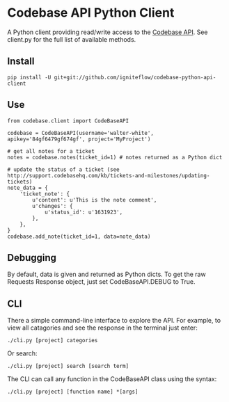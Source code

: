 Codebase API Python Client
==========================

A Python client providing read/write access to the [Codebase API](http://support.codebasehq.com/kb).  See client.py for the full list of available methods.

Install
-------

    pip install -U git+git://github.com/igniteflow/codebase-python-api-client

Use
---

    from codebase.client import CodeBaseAPI
    
    codebase = CodeBaseAPI(username='walter-white', apikey='84gf6479gf674gf', project='MyProject')

	# get all notes for a ticket
	notes = codebase.notes(ticket_id=1) # notes returned as a Python dict

	# update the status of a ticket (see http://support.codebasehq.com/kb/tickets-and-milestones/updating-tickets)
	note_data = {
        'ticket_note': {
            u'content': u'This is the note comment',
            u'changes': {
                u'status_id': u'1631923', 
            },
        },
    }
    codebase.add_note(ticket_id=1, data=note_data)
    
Debugging
---------

By default, data is given and returned as Python dicts.  To get the raw Requests Response object, just set CodeBaseAPI.DEBUG to True.

CLI
---

There a simple command-line interface to explore the API.  For example, to view all catagories and see the response in the terminal just enter:

	./cli.py [project] categories

Or search:

	./cli.py [project] search [search term]

The CLI can call any function in the CodeBaseAPI class using the syntax:

	./cli.py [project] [function name] *[args]
